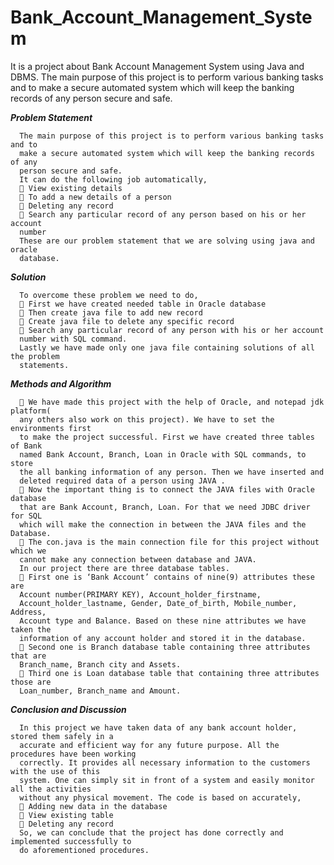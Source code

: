 # Bank_Account_Management_System
It is a project about Bank Account Management System using Java and DBMS. The main purpose of this project is to perform various banking tasks and to  make a secure automated system which will keep the banking records of any  person secure and safe.

***Problem Statement***

      The main purpose of this project is to perform various banking tasks and to
      make a secure automated system which will keep the banking records of any
      person secure and safe.
      It can do the following job automatically,
       View existing details
       To add a new details of a person
       Deleting any record
       Search any particular record of any person based on his or her account
      number
      These are our problem statement that we are solving using java and oracle
      database.

***Solution***

      To overcome these problem we need to do,
       First we have created needed table in Oracle database
       Then create java file to add new record
       Create java file to delete any specific record
       Search any particular record of any person with his or her account
      number with SQL command.
      Lastly we have made only one java file containing solutions of all the problem
      statements.

***Methods and Algorithm***

       We have made this project with the help of Oracle, and notepad jdk platform(
      any others also work on this project). We have to set the environments first
      to make the project successful. First we have created three tables of Bank
      named Bank Account, Branch, Loan in Oracle with SQL commands, to store
      the all banking information of any person. Then we have inserted and
      deleted required data of a person using JAVA .
       Now the important thing is to connect the JAVA files with Oracle database
      that are Bank Account, Branch, Loan. For that we need JDBC driver for SQL
      which will make the connection in between the JAVA files and the Database.
       The con.java is the main connection file for this project without which we
      cannot make any connection between database and JAVA.
      In our project there are three database tables.
       First one is ‘Bank Account’ contains of nine(9) attributes these are
      Account number(PRIMARY KEY), Account_holder_firstname,
      Account_holder_lastname, Gender, Date_of_birth, Mobile_number, Address,
      Account type and Balance. Based on these nine attributes we have taken the
      information of any account holder and stored it in the database.
       Second one is Branch database table containing three attributes that are
      Branch_name, Branch city and Assets.
       Third one is Loan database table that containing three attributes those are
      Loan_number, Branch_name and Amount.

***Conclusion and Discussion***

      In this project we have taken data of any bank account holder, stored them safely in a
      accurate and efficient way for any future purpose. All the procedures have been working
      correctly. It provides all necessary information to the customers with the use of this
      system. One can simply sit in front of a system and easily monitor all the activities
      without any physical movement. The code is based on accurately,
       Adding new data in the database
       View existing table
       Deleting any record
      So, we can conclude that the project has done correctly and implemented successfully to
      do aforementioned procedures.
